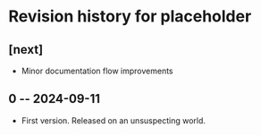 # Revision history for placeholder

## [next]

* Minor documentation flow improvements

## 0 -- 2024-09-11

* First version. Released on an unsuspecting world.
